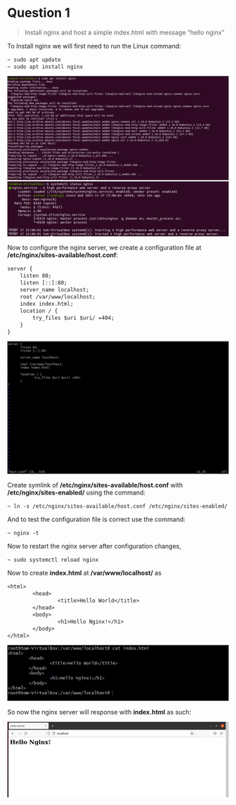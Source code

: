 # Question 1

> Install nginx and host a simple index.html with message “hello nginx”

To Install nginx we will first need to run the Linux command: 

```
~ sudo apt update
~ sudo apt install nginx
``` 

![Nginx Install](screenshots/Screenshot%202021-11-17%20220825.png)
![Nginx Status](screenshots/Screenshot%202021-11-17%20220943.png)

Now to configure the nginx server, we create a configuration file at **/etc/nginx/sites-available/host.conf**:

```
server {
	listen 80;
	listen [::]:80;
	server_name localhost;
	root /var/www/localhost;
	index index.html;
	location / {
		try_files $uri $uri/ =404;
    }
}
```
 
![Configuration](screenshots/Screenshot%202021-11-17%20225139.png)

Create symlink of **/etc/nginx/sites-available/host.conf** with **/etc/nginx/sites-enabled/** using the command:

```
~ ln -s /etc/nginx/sites-available/host.conf /etc/nginx/sites-enabled/
```

And to test the configuration file is correct use the command:

```
~ nginx -t
```

Now to restart the nginx server after configuration changes,

```
~ sudo systemctl reload nginx
```

Now to create **index.html** at **/var/www/localhost/** as

```
<html>
        <head>
                <title>Hello World</title>
        </head>
        <body>
                <h1>Hello Nginx!</h1>
        </body>
</html>
```

![index.html](screenshots/Screenshot%202021-11-17%20235443.png)

So now the nginx server will response with **index.html** as such:

![output](screenshots/Screenshot%202021-11-17%20235331.png)
